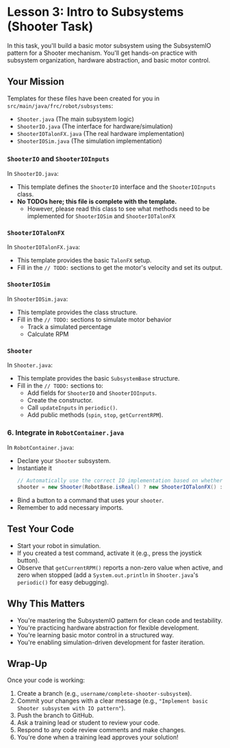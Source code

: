 # Lesson 3: Intro to Subsystems (Shooter Task)

In this task, you'll build a basic motor subsystem using the SubsystemIO pattern for a Shooter mechanism.
You'll get hands-on practice with subsystem organization, hardware abstraction, and basic motor control.

## Your Mission

Templates for these files have been created for you in `src/main/java/frc/robot/subsystems`:

- `Shooter.java` (The main subsystem logic)
- `ShooterIO.java` (The interface for hardware/simulation)
- `ShooterIOTalonFX.java` (The real hardware implementation)
- `ShooterIOSim.java` (The simulation implementation)

### `ShooterIO` and `ShooterIOInputs`

In `ShooterIO.java`:

- This template defines the `ShooterIO` interface and the `ShooterIOInputs` class.
- **No TODOs here; this file is complete with the template.**
  - However, please read this class to see what methods need to be implemented for `ShooterIOSim` and `ShooterIOTalonFX`

### `ShooterIOTalonFX`

In `ShooterIOTalonFX.java`:

- This template provides the basic `TalonFX` setup.
- Fill in the `// TODO:` sections to get the motor's velocity and set its output.

### `ShooterIOSim`

In `ShooterIOSim.java`:

- This template provides the class structure.
- Fill in the `// TODO:` sections to simulate motor behavior
  - Track a simulated percentage 
  - Calculate RPM

### `Shooter`

In `Shooter.java`:

- This template provides the basic `SubsystemBase` structure.
- Fill in the `// TODO:` sections to:
  - Add fields for `ShooterIO` and `ShooterIOInputs`.
  - Create the constructor.
  - Call `updateInputs` in `periodic()`.
  - Add public methods (`spin`, `stop`, `getCurrentRPM`).

### 6. Integrate in `RobotContainer.java`

In `RobotContainer.java`:

- Declare your `Shooter` subsystem.
- Instantiate it
  ```java
  // Automatically use the correct IO implementation based on whether it's a simulation or not
  shooter = new Shooter(RobotBase.isReal() ? new ShooterIOTalonFX() : new ShooterIOSim());
  ```
- Bind a button to a command that uses your `shooter`.
- Remember to add necessary imports.

## Test Your Code

- Start your robot in simulation.
- If you created a test command, activate it (e.g., press the joystick button).
- Observe that `getCurrentRPM()` reports a non-zero value when active, and zero when stopped (add a `System.out.println` in `Shooter.java`'s `periodic()` for easy debugging).

## Why This Matters

- You're mastering the SubsystemIO pattern for clean code and testability.
- You're practicing hardware abstraction for flexible development.
- You're learning basic motor control in a structured way.
- You're enabling simulation-driven development for faster iteration.

## Wrap-Up

Once your code is working:

1. Create a branch (e.g., `username/complete-shooter-subsystem`).
2. Commit your changes with a clear message (e.g., `"Implement basic Shooter subsystem with IO pattern"`).
3. Push the branch to GitHub.
4. Ask a training lead or student to review your code.
5. Respond to any code review comments and make changes.
6. You're done when a training lead approves your solution!